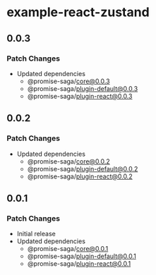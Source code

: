 # example-react-zustand

## 0.0.3

### Patch Changes

- Updated dependencies
  - @promise-saga/core@0.0.3
  - @promise-saga/plugin-default@0.0.3
  - @promise-saga/plugin-react@0.0.3

## 0.0.2

### Patch Changes

- Updated dependencies
  - @promise-saga/core@0.0.2
  - @promise-saga/plugin-default@0.0.2
  - @promise-saga/plugin-react@0.0.2

## 0.0.1

### Patch Changes

- Initial release
- Updated dependencies
  - @promise-saga/core@0.0.1
  - @promise-saga/plugin-default@0.0.1
  - @promise-saga/plugin-react@0.0.1
